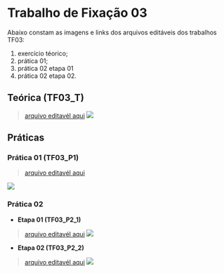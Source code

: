 # Trabalho de Fixação 03
Abaixo constam as imagens e links dos arquivos editáveis dos trabalhos TF03: 
1. exercício téorico;
2. prática 01; 
3. prática 02 etapa 01
4. prática 02 etapa 02. 
 
## Teórica (TF03_T)
> [arquivo editavél aqui](https://github.com/VaneskaSousa/database_subject_ufc/blob/main/TF03/TF03_T.drawio)
![](https://github.com/VaneskaSousa/database_subject_ufc/blob/main/TF03/TF03_T.jpg)

## Práticas

### Prática 01 (TF03_P1)
> [arquivo editavél aqui](https://github.com/VaneskaSousa/database_subject_ufc/blob/main/TF03/TF03_P1.drawio)

![](https://github.com/VaneskaSousa/database_subject_ufc/blob/main/TF03/TF03_P1.jpg)

### Prática 02

* **Etapa 01 (TF03_P2_1)**
> [arquivo editavél aqui](https://github.com/VaneskaSousa/database_subject_ufc/blob/main/TF03/TF03_P2_1.drawio)
![](https://github.com/VaneskaSousa/database_subject_ufc/blob/main/TF03/TF03_P2_1.jpg)

* **Etapa 02 (TF03_P2_2)**
> [arquivo editavél aqui](https://github.com/VaneskaSousa/database_subject_ufc/blob/main/TF03/TF03_P2_2.drawio)
![](https://github.com/VaneskaSousa/database_subject_ufc/blob/main/TF03/TF03_P2_2.jpg)
